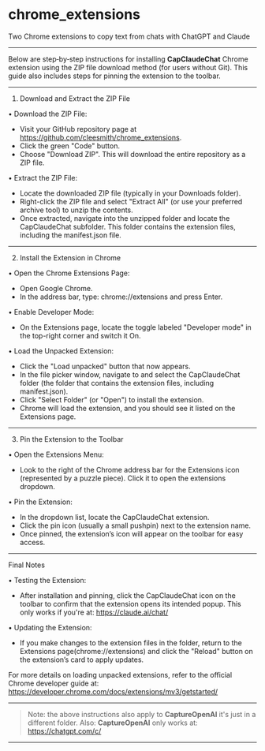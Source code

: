 # chrome_extensions
 Two Chrome extensions to copy text from chats with ChatGPT and Claude

---

Below are step‐by‐step instructions for installing **CapClaudeChat**
Chrome extension using the ZIP file download method (for users
without Git). This guide also includes steps for pinning the
extension to the toolbar.

---

1. Download and Extract the ZIP File

• Download the ZIP File: 
- Visit your GitHub repository page at https://github.com/cleesmith/chrome_extensions. 
- Click the green "Code" button. 
- Choose "Download ZIP". This will download the entire repository as a ZIP file.

• Extract the ZIP File: 
- Locate the downloaded ZIP file (typically in your Downloads folder). 
- Right-click the ZIP file and select "Extract All" (or use your
  preferred archive tool) to unzip the contents. 
- Once extracted, navigate into the unzipped folder and locate the
  CapClaudeChat subfolder. This folder contains the extension files,
  including the manifest.json file.

---

2. Install the Extension in Chrome

• Open the Chrome Extensions Page: 
- Open Google Chrome. 
- In the address bar, type: chrome://extensions and press Enter.

• Enable Developer Mode: 
- On the Extensions page, locate the toggle labeled "Developer mode"
  in the top-right corner and switch it On.

• Load the Unpacked Extension: 
- Click the "Load unpacked" button that now appears. 
- In the file picker window, navigate to and select the CapClaudeChat
  folder (the folder that contains the extension files, including
  manifest.json). 
- Click "Select Folder" (or "Open") to install the extension. 
- Chrome will load the extension, and you should see it listed on the
  Extensions page.

---

3. Pin the Extension to the Toolbar

• Open the Extensions Menu: 
- Look to the right of the Chrome address bar for the Extensions icon
  (represented by a puzzle piece). Click it to open the extensions
  dropdown.

• Pin the Extension: 
- In the dropdown list, locate the CapClaudeChat extension. 
- Click the pin icon (usually a small pushpin) next to the extension
  name. 
- Once pinned, the extension’s icon will appear on the toolbar for
  easy access.

---

Final Notes

• Testing the Extension: 
- After installation and pinning, click the CapClaudeChat icon on the
  toolbar to confirm that the extension opens its intended popup.
  This only works if you're at: https://claude.ai/chat/

• Updating the Extension: 
- If you make changes to the extension files in the folder, return to
  the Extensions page(chrome://extensions) and click the "Reload"
  button on the extension’s card to apply updates.


For more details on loading unpacked extensions, refer to the official
Chrome developer guide at:
https://developer.chrome.com/docs/extensions/mv3/getstarted/

---

> Note: the above instructions also apply to **CaptureOpenAI** it's just in a different folder.
> Also: **CaptureOpenAI** only works at: https://chatgpt.com/c/

---
